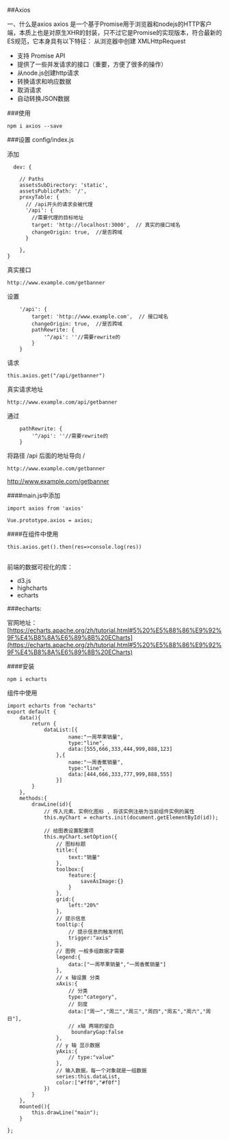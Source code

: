 ##Axios

一、什么是axios
    axios 是一个基于Promise用于浏览器和nodejs的HTTP客户端，本质上也是对原生XHR的封装，只不过它是Promise的实现版本，符合最新的ES规范，它本身具有以下特征：
    从浏览器中创建 XMLHttpRequest

- 支持 Promise API
- 提供了一些并发请求的接口（重要，方便了很多的操作）
- 从node.js创建http请求
- 转换请求和响应数据
-  取消请求
- 自动转换JSON数据

###使用


	npm i axios --save


###设置 config/index.js


添加

	  dev: {

	    // Paths
	    assetsSubDirectory: 'static',
	    assetsPublicPath: '/',
	    proxyTable: {
	      // /api开头的请求会被代理
	      '/api': {
	        //需要代理的目标地址
	        target: 'http://localhost:3000',  // 真实的接口域名
	        changeOrigin: true,  //是否跨域
	      }
	
	    },
	}



真实接口

	http://www.example.com/getbanner

设置

		'/api': {
	        target: 'http://www.example.com',  // 接口域名
	        changeOrigin: true,  //是否跨域
	        pathRewrite: {
	            '^/api': ''//需要rewrite的
        	}
		}     

请求
	
	this.axios.get("/api/getbanner")

真实请求地址

	http://www.example.com/api/getbanner

通过

 		pathRewrite: {
        	'^/api': ''//需要rewrite的
		}


将路径 /api 后面的地址导向 /

	http://www.example.com/getbanner	

http://www.example.com/getbanner


####main.js中添加


	import axios from 'axios'

	Vue.prototype.axios = axios;

####在组件中使用

	this.axios.get().then(res=>console.log(res))

## 

前端的数据可视化的库：

+ d3.js
+ highcharts
+ echarts


###echarts:

官网地址：[https://echarts.apache.org/zh/tutorial.html#5%20%E5%88%86%E9%92%9F%E4%B8%8A%E6%89%8B%20ECharts](https://echarts.apache.org/zh/tutorial.html#5%20%E5%88%86%E9%92%9F%E4%B8%8A%E6%89%8B%20ECharts)

	
####安装

	npm i echarts


组件中使用


	import echarts from "echarts"
	export default {
	    data(){
	        return {
	            dataList:[{
	                    name:"一周苹果销量",
	                    type:"line",
	                    data:[555,666,333,444,999,888,123]
	                },{
	                    name:"一周香蕉销量",
	                    type:"line",
	                    data:[444,666,333,777,999,888,555]
	                }]
	        }
	    },
	    methods:{
	        drawLine(id){
	            // 传入元素，实例化图标 , 将该实例注册为当前组件实例的属性
	            this.myChart = echarts.init(document.getElementById(id));
	
	            // 给图表设置配置项
	            this.myChart.setOption({
	                // 图标标题
	                title:{
	                    text:"销量"
	                },
	                toolbox:{
	                    feature:{
	                        saveAsImage:{}
	                    }
	                },
	                grid:{
	                    left:"20%"
	                },
	                // 提示信息
	                tooltip:{
	                    // 提示信息的触发时机
	                    trigger:"axis"
	                },
	                // 图例 一般多组数据才需要
	                legend:{
	                    data:["一周苹果销量","一周香蕉销量"]
	                },
	                // x 轴设置 分类
	                xAxis:{
	                    // 分类
	                    type:"category",
	                    // 刻度
	                    data:["周一","周二","周三","周四","周五","周六","周日"],
	                    // x轴 两端的留白
	                     boundaryGap:false
	                },
	                // y 轴 显示数据
	                yAxis:{
	                    // type:"value"
	                },
	                // 输入数据，每一个对象就是一组数据
	                series:this.dataList,
	                color:["#ff0","#f0f"]
	            })
	        }
	    },
	    mounted(){
	        this.drawLine("main");
	    }
	
	};

	
